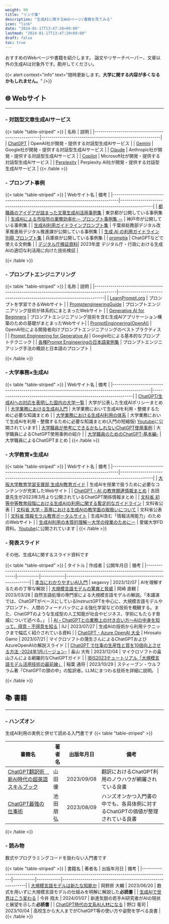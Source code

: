 ```yaml
---
weight: 90
title: "リンク集"
description: "生成AIに関するWebページ/書籍を見てみる"
icon: "link"
date: "2024-01-17T13:47:20+09:00"
lastmod: "2024-01-17T13:47:20+09:00"
draft: false
toc: true
---
```



おすすめのWebページや書籍を紹介します。
論文やリサーチペーパー、文章以外の生成AIは対象外です。勘弁してください。

{{< alert context="info" text="随時更新します。<strong>大学に関する内容が多くなるかもしれません。</strong>" />}}

## 🌐 Webサイト
---

### - 対話型文章生成AIサービス

{{< table "table-striped" >}}
| 名称                                              | 説明                                                      |
|---------------------------------------------------|-----------------------------------------------------------|
| [ChatGPT](https://chat.openai.com/)               | OpenAI社が開発・提供する対話型生成AIサービス              |
| [Gemini](https://gemini.google.com/chat)              | Google社が開発・提供する対話型生成AIサービス              |
| [Claude](https://claude.ai/)                      | Anthropic社が開発・提供する対話型生成AIサービス           |
| [Copilot](https://copilot.microsoft.com/)         | Microsoft社が開発・提供する対話型生成AIサービス          |
| [Perplexity](https://www.perplexity.ai/)          | Perplexity AI社が開発・提供する対話型生成AIサービス      |
{{< /table >}}

### - プロンプト事例

{{< table "table-striped" >}}
| Webサイト名                                                                      | 備考                                                                                           |
|---------------------------------------------------------------------------------|----------------------------------------------------------------------------------------------|
| [都職員のアイデアが詰まった文章生成AI活用事例集](https://www.digitalservice.metro.tokyo.lg.jp/documents/d/digitalservice/ai_prompt/) | 東京都が公開している事例集 |
| [生成AIによる市役所の業務効率化－ プロンプト事例集 －](https://www.city.kobe.lg.jp/documents/63928/jireishu_1.pdf) | 神戸市が公開している事例集 |
| [生成AI利用ガイドラインプロンプト集](https://www.pref.chiba.lg.jp/dejisui/press/2023/documents/guideline20240201-pr.pdf) | 千葉県総務部デジタル改革推進局デジタル推進課が公開している事例集 |
| [生成 AI の利用ガイドライン 別冊 プロンプト集](https://web.pref.hyogo.lg.jp/kk26/johoseisaku/documents/hyogo_gai_prompts.rtf) | 兵庫県が公開している事例集 |
| [promptia](https://prompt.quel.jp/) | ChatGPTなどで使える文例集  |
| [デジタル庁検証資料](https://www.digital.go.jp/news/19c125e9-35c5-48ba-a63f-f817bce95715)| 2023年度 デジタル庁・行政における生成AIの適切な利活用に向けた技術検証 |

{{< /table >}}

### - プロンプトエンジニアリング

{{< table "table-striped" >}}
| 名称                                                                                     | 説明                                                                     |
|-----------------------------------------------------------------------------------------|-----------------------------------------------------------------------|
| [LearnPrompt.org](https://www.learnprompt.org/)                                             | プロンプトを学習できるWebサイト                                       |
| [PromptengineeringGuide](https://www.promptingguide.ai/)                                | プロンプトエンジニアリング技術が体系的にまとまったWebサイト           |
| [Generative AI for Beginners](https://microsoft.github.io/generative-ai-for-beginners/#/) | プロンプトエンジニアリング技術を含む生成AIアプリケーション構築のための基礎がまとまったWebサイト|
| [PromptEnginnering(OpenAI)](https://platform.openai.com/docs/guides/prompt-engineering) | OpenAI社による開発者向けプロンプトエンジニアリングのベストプラクティス |
| [Prompt Engineering for Generative AI](https://developers.google.com/machine-learning/resources/prompt-eng?hl=en) | Google社による基本的なプロンプトテクニック                            |
| [各種Prompt Engineeringの日本語実例集](https://qiita.com/YutaroOgawa2/items/aca32f8fd7d551596cf8) | プロンプトエンジニアリング手法の概説と日本語のプロンプト             |

{{< /table >}}


### - 大学事務×生成AI

{{< table "table-striped" >}}
| Webサイト名                                                                                      | 備考                                                                 |
|-------------------------------------------------------------------------------------------------|--------------------------------------------------------------------|
| [ChatGPT/生成AIへの対応を表明した国内の大学一覧](https://note.com/pogohopper8/n/n3126b312f209)   | 大学が公表した生成AIポリシーまとめ                                 |
| [大学業務における生成AI入門](https://speakerdeck.com/gmoriki/da-xue-ye-wu-niokerusheng-cheng-airu-men) | 大学業務において生成AIを利用・整備するために必要な知識まとめ       |
| [大学業務における生成AI利用の体系](https://speakerdeck.com/gmoriki/da-xue-ye-wu-niokerusheng-cheng-aili-yong-noti-xi) | 大学業務において生成AIを利用・整備するために必要な知識まとめ(入門の短縮版)  [Youtube](https://www.youtube.com/watch?v=KY7jowFG57o&t=963s)に公開されています|
| [大学職員が参考にできるかもしれないChatGPT使用事例](https://note.com/codemp/n/n559a45977bb5)    | 大学職員によるChatGPT使用事例の紹介                               |
| [大学職員のためのChatGPT-基本編-](https://note.com/shirokaba2022/n/nbf8478531c04)                | 大学職員によるChatGPTまとめ                                       |
{{< /table >}}

### - 大学教育×生成AI

{{< table "table-striped" >}}
| Webサイト名                                                                      | 備考                                                                                           |
|---------------------------------------------------------------------------------|----------------------------------------------------------------------------------------------|
| [大阪大学教育学習支援部 生成AI教育ガイド](https://www.tlsc.osaka-u.ac.jp/project/generative_ai/) | 生成AIを授業で扱うために必要なコンテンツが充実したWebサイト                                     |
| [ChatGPT・AI の教育関連情報まとめ](https://edulab.t.u-tokyo.ac.jp/chatgpt-ai-resources/)      | 吉田塁先生が2023年3月より公開されているChatGPT関係情報まとめ                                   |
| [文科省 初等中等教育段階における生成AIの利用に関する暫定的なガイドライン](https://www.mext.go.jp/content/20230710-mxt_shuukyo02-000030823_003.pdf) | 文科省公表                                                                                   |
| [文科省 大学・高専における生成AIの教学面の取扱いについて](https://www.mext.go.jp/b_menu/houdou/2023/mext_01260.html) | 文科省公表                                                                                   |
| [文科省 情報モラル教育ポータルサイト](https://www.mext.go.jp/zyoukatsu/moral/index.html)     | 生成AI含む「情報活用能力」のためのWebサイト                                                   |
| [生成AI利用の本質的理解ー大学の授業のためにー](https://speakerdeck.com/gmoriki/sheng-cheng-aili-yong-noben-zhi-de-li-jie-da-xue-noshou-ye-notameni) | 愛媛大学FD資料。[Youtube](https://www.youtube.com/watch?v=KvixMy08y68)に公開されています |
{{< /table >}}

### - 発表スライド
その他、生成AIに関するスライド資料です

{{< table "table-striped" >}}
| タイトル                                                                                      | 作成者      | 公開年月日   | 備考                                                         |
|-------------------------------------------------------------------------------------------|-----------|------------|------------------------------------------------------------|
| [本当にわかりやすいAI入門](https://speakerdeck.com/segavvy/ben-dang-niwakariyasuiairu-men)   | segavvy | 2023/12/07 | AIを理解するための丁寧な解説   |
| [大規模言語モデルの驚異と脅威](https://speakerdeck.com/chokkan/20230327_riken_llm)                       | 岡崎 直観   | 2023/03/28 | 自然言語処理の専門家による大規模言語モデルの解説。「本講演では、ChatGPTがベースにしているInstructGPTを中心に、大規模言語モデルやプロンプト、人間のフィードバックによる強化学習などの技術を概観する。また、ChatGPTのような生成型の人工知能が社会やビジネス、学術にもたらす脅威について述べる。」 |
| [AI・ChatGPTとの業務上の付き合い方～AIの中身を知って、得意・不得意を知る](https://speakerdeck.com/iij_pr/ai-chatgpt-tono-ye-wu-shang-nofu-kihe-ifang-ai-nozhong-shen-wozhi-tute-de-yi-bu-de-yi-wozhi-ru/) | IIJ   | 2023/07/27 | 生成AIの技術から利用テクニックまで幅広く紹介されている資料 |
| [ChatGPT - Azure OpenAI 大全](https://speakerdeck.com/hirosatogamo/chatgpt-azure-openai-da-quan)   | Hirosato Gamo | 2023/07/21 | マイクロソフトの蒲生さんによるChatGPTおよびAzureOpenAIの解説スライド   |
| [ChatGPT で仕事の生産性と質を10倍向上させる方法 -2024年1月バージョン-](https://speakerdeck.com/dahatake/chatgpt-dezi-fen-noshi-shi-gadoule-sikunarunokawokao-erunetaji-2023nian-12yue-baziyon)   | 畠山 大有 | 2023/12/04 | マイクロソフトの畠山さんによる網羅的なChatGPTガイド   |
| [ IBIS2023チュートリアル「大規模言語モデル活用技術の最前線」](https://speakerdeck.com/1never/ibis2023tiyutoriaru-da-gui-mo-yan-yu-moderuhuo-yong-ji-shu-nozui-qian-xian)   | 稲葉 通将 | 2023/10/29 | スティーブン・ウルフラム著「ChatGPTの頭の中」の監訳者。LLMにまつわる技術を詳細に説明。   |

{{< /table >}}

## 📚 書籍
---

### - ハンズオン
生成AI利用の実例と併せて読める入門書です
{{< table "table-striped" >}}

| 書籍名                                                                                      | 著者名      | 出版年月日   | 備考                                                         |
|-------------------------------------------------------------------------------------------|-----------|------------|------------------------------------------------------------|
| [ChatGPT翻訳術　新AI時代の超英語スキルブック](https://www.alc.co.jp/entry/7023020) | 山田 優 | 2023/09/08 | 翻訳におけるChatGPT利用のノウハウが網羅されている良書   |
| [ChatGPT最強の仕事術](https://www.forestpub.co.jp/author/ikeda_tomohiro/book/B-2094)             | 池田 朋弘 | 2023/08/09 | ハンズオンかつ入門書の中でも、各具体例に対するChatGPTの価値が整理されている良書   |
{{< /table >}}

### - 読み物
数式やプログラミングコードを扱わない入門書です


{{< table "table-striped" >}}
| 書籍名                                                                                      | 著者名      | 出版年月日   | 備考                                                         |
|-------------------------------------------------------------------------------------------|-----------|------------|------------------------------------------------------------|
| [大規模言語モデルは新たな知能か](https://www.iwanami.co.jp/book/b625941.html)             | 岡野原 大輔 | 2023/06/20 | 数式を用いずに大規模言語モデルの仕組みを明解に解説した**必読書**   |
| [生成AIで世界はこう変わる](https://www.sbcr.jp/product/4815622978/)                       | 今井 翔太   | 2024/01/07 | 新進気鋭の若手AI研究者がAIの現状と展望を示した**必読書**                   |
| [ChatGPT時代の文系AI人材になる](https://str.toyokeizai.net/books/9784492047392/)           | 野口 竜司   | 2023/10/04 | 高校生から大人までがChatGPT等の使い方や姿勢を学べる良書          |
{{< /table >}}


